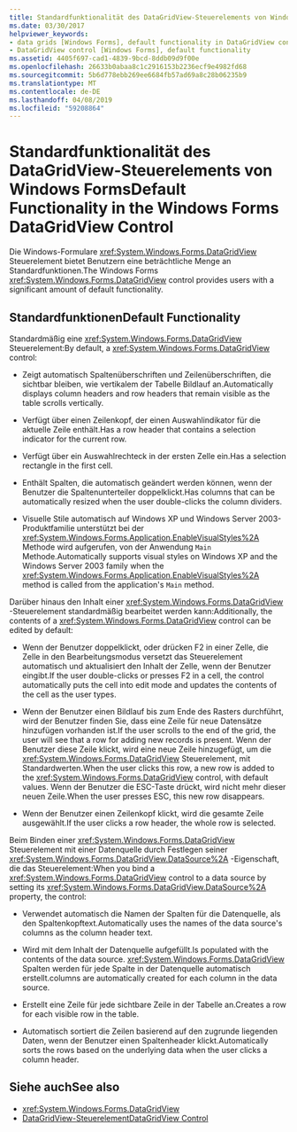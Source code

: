 ```yaml
---
title: Standardfunktionalität des DataGridView-Steuerelements von Windows Forms
ms.date: 03/30/2017
helpviewer_keywords:
- data grids [Windows Forms], default functionality in DataGridView control
- DataGridView control [Windows Forms], default functionality
ms.assetid: 4405f697-cad1-4839-9bcd-8ddb09d9f00e
ms.openlocfilehash: 26633b0abaa8c1c2916153b2236ecf9e4982fd68
ms.sourcegitcommit: 5b6d778ebb269ee6684fb57ad69a8c28b06235b9
ms.translationtype: MT
ms.contentlocale: de-DE
ms.lasthandoff: 04/08/2019
ms.locfileid: "59208864"
---
```

# <a name="default-functionality-in-the-windows-forms-datagridview-control"></a><span data-ttu-id="1caae-102">Standardfunktionalität des DataGridView-Steuerelements von Windows Forms</span><span class="sxs-lookup"><span data-stu-id="1caae-102">Default Functionality in the Windows Forms DataGridView Control</span></span>
<span data-ttu-id="1caae-103">Die Windows-Formulare <xref:System.Windows.Forms.DataGridView> Steuerelement bietet Benutzern eine beträchtliche Menge an Standardfunktionen.</span><span class="sxs-lookup"><span data-stu-id="1caae-103">The Windows Forms <xref:System.Windows.Forms.DataGridView> control provides users with a significant amount of default functionality.</span></span>  
  
## <a name="default-functionality"></a><span data-ttu-id="1caae-104">Standardfunktionen</span><span class="sxs-lookup"><span data-stu-id="1caae-104">Default Functionality</span></span>  
 <span data-ttu-id="1caae-105">Standardmäßig eine <xref:System.Windows.Forms.DataGridView> Steuerelement:</span><span class="sxs-lookup"><span data-stu-id="1caae-105">By default, a <xref:System.Windows.Forms.DataGridView> control:</span></span>  
  
-   <span data-ttu-id="1caae-106">Zeigt automatisch Spaltenüberschriften und Zeilenüberschriften, die sichtbar bleiben, wie vertikalem der Tabelle Bildlauf an.</span><span class="sxs-lookup"><span data-stu-id="1caae-106">Automatically displays column headers and row headers that remain visible as the table scrolls vertically.</span></span>  
  
-   <span data-ttu-id="1caae-107">Verfügt über einen Zeilenkopf, der einen Auswahlindikator für die aktuelle Zeile enthält.</span><span class="sxs-lookup"><span data-stu-id="1caae-107">Has a row header that contains a selection indicator for the current row.</span></span>  
  
-   <span data-ttu-id="1caae-108">Verfügt über ein Auswahlrechteck in der ersten Zelle ein.</span><span class="sxs-lookup"><span data-stu-id="1caae-108">Has a selection rectangle in the first cell.</span></span>  
  
-   <span data-ttu-id="1caae-109">Enthält Spalten, die automatisch geändert werden können, wenn der Benutzer die Spaltenunterteiler doppelklickt.</span><span class="sxs-lookup"><span data-stu-id="1caae-109">Has columns that can be automatically resized when the user double-clicks the column dividers.</span></span>  
  
-   <span data-ttu-id="1caae-110">Visuelle Stile automatisch auf Windows XP und Windows Server 2003-Produktfamilie unterstützt bei der <xref:System.Windows.Forms.Application.EnableVisualStyles%2A> Methode wird aufgerufen, von der Anwendung `Main` Methode.</span><span class="sxs-lookup"><span data-stu-id="1caae-110">Automatically supports visual styles on Windows XP and the Windows Server 2003 family when the <xref:System.Windows.Forms.Application.EnableVisualStyles%2A> method is called from the application's `Main` method.</span></span>  
  
 <span data-ttu-id="1caae-111">Darüber hinaus den Inhalt einer <xref:System.Windows.Forms.DataGridView> -Steuerelement standardmäßig bearbeitet werden kann:</span><span class="sxs-lookup"><span data-stu-id="1caae-111">Additionally, the contents of a <xref:System.Windows.Forms.DataGridView> control can be edited by default:</span></span>  
  
-   <span data-ttu-id="1caae-112">Wenn der Benutzer doppelklickt, oder drücken F2 in einer Zelle, die Zelle in den Bearbeitungsmodus versetzt das Steuerelement automatisch und aktualisiert den Inhalt der Zelle, wenn der Benutzer eingibt.</span><span class="sxs-lookup"><span data-stu-id="1caae-112">If the user double-clicks or presses F2 in a cell, the control automatically puts the cell into edit mode and updates the contents of the cell as the user types.</span></span>  
  
-   <span data-ttu-id="1caae-113">Wenn der Benutzer einen Bildlauf bis zum Ende des Rasters durchführt, wird der Benutzer finden Sie, dass eine Zeile für neue Datensätze hinzufügen vorhanden ist.</span><span class="sxs-lookup"><span data-stu-id="1caae-113">If the user scrolls to the end of the grid, the user will see that a row for adding new records is present.</span></span> <span data-ttu-id="1caae-114">Wenn der Benutzer diese Zeile klickt, wird eine neue Zeile hinzugefügt, um die <xref:System.Windows.Forms.DataGridView> Steuerelement, mit Standardwerten.</span><span class="sxs-lookup"><span data-stu-id="1caae-114">When the user clicks this row, a new row is added to the <xref:System.Windows.Forms.DataGridView> control, with default values.</span></span> <span data-ttu-id="1caae-115">Wenn der Benutzer die ESC-Taste drückt, wird nicht mehr dieser neuen Zeile.</span><span class="sxs-lookup"><span data-stu-id="1caae-115">When the user presses ESC, this new row disappears.</span></span>  
  
-   <span data-ttu-id="1caae-116">Wenn der Benutzer einen Zeilenkopf klickt, wird die gesamte Zeile ausgewählt.</span><span class="sxs-lookup"><span data-stu-id="1caae-116">If the user clicks a row header, the whole row is selected.</span></span>  
  
 <span data-ttu-id="1caae-117">Beim Binden einer <xref:System.Windows.Forms.DataGridView> Steuerelement mit einer Datenquelle durch Festlegen seiner <xref:System.Windows.Forms.DataGridView.DataSource%2A> -Eigenschaft, die das Steuerelement:</span><span class="sxs-lookup"><span data-stu-id="1caae-117">When you bind a <xref:System.Windows.Forms.DataGridView> control to a data source by setting its <xref:System.Windows.Forms.DataGridView.DataSource%2A> property, the control:</span></span>  
  
-   <span data-ttu-id="1caae-118">Verwendet automatisch die Namen der Spalten für die Datenquelle, als den Spaltenkopftext.</span><span class="sxs-lookup"><span data-stu-id="1caae-118">Automatically uses the names of the data source's columns as the column header text.</span></span>  
  
-   <span data-ttu-id="1caae-119">Wird mit dem Inhalt der Datenquelle aufgefüllt.</span><span class="sxs-lookup"><span data-stu-id="1caae-119">Is populated with the contents of the data source.</span></span> <xref:System.Windows.Forms.DataGridView> <span data-ttu-id="1caae-120">Spalten werden für jede Spalte in der Datenquelle automatisch erstellt.</span><span class="sxs-lookup"><span data-stu-id="1caae-120">columns are automatically created for each column in the data source.</span></span>  
  
-   <span data-ttu-id="1caae-121">Erstellt eine Zeile für jede sichtbare Zeile in der Tabelle an.</span><span class="sxs-lookup"><span data-stu-id="1caae-121">Creates a row for each visible row in the table.</span></span>  
  
-   <span data-ttu-id="1caae-122">Automatisch sortiert die Zeilen basierend auf den zugrunde liegenden Daten, wenn der Benutzer einen Spaltenheader klickt.</span><span class="sxs-lookup"><span data-stu-id="1caae-122">Automatically sorts the rows based on the underlying data when the user clicks a column header.</span></span>  
  
## <a name="see-also"></a><span data-ttu-id="1caae-123">Siehe auch</span><span class="sxs-lookup"><span data-stu-id="1caae-123">See also</span></span>

- <xref:System.Windows.Forms.DataGridView>
- [<span data-ttu-id="1caae-124">DataGridView-Steuerelement</span><span class="sxs-lookup"><span data-stu-id="1caae-124">DataGridView Control</span></span>](datagridview-control-windows-forms.md)
